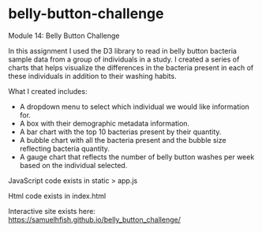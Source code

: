 # belly-button-challenge
Module 14: Belly Button Challenge


In this assignment I used the D3 library to read in belly button bacteria sample data from a group of individuals in a study. I created a series of charts that helps visualize the differences in the bacteria present in each of these individuals in addition to their washing habits.

What I created includes:

- A dropdown menu to select which individual we would like information for.
- A box with their demographic metadata information.
- A bar chart with the top 10 bacterias present by their quantity.
- A bubble chart with all the bacteria present and the bubble size reflecting bacteria quantity.
- A gauge chart that reflects the number of belly button washes per week based on the individual selected.

JavaScript code exists in static > app.js

Html code exists in index.html

Interactive site exists here: https://samuelhfish.github.io/belly_button_challenge/